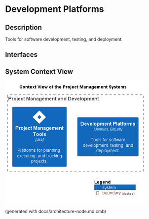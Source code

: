 # Development Platforms
## Description
Tools for software development, testing, and deployment.


## Interfaces

## System Context View
![Context View of the Project Management Systems](../../mybank/project-management/context-view.png)


(generated with docs/architecture-node.md.cmb)
